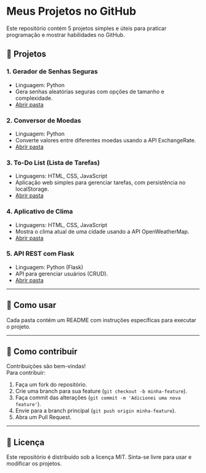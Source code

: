 # Meus Projetos no GitHub

Este repositório contém 5 projetos simples e úteis para praticar programação e mostrar habilidades no GitHub.

## 📂 Projetos

### 1. Gerador de Senhas Seguras
- Linguagem: Python
- Gera senhas aleatórias seguras com opções de tamanho e complexidade.
- [Abrir pasta](password-generator)

### 2. Conversor de Moedas
- Linguagem: Python
- Converte valores entre diferentes moedas usando a API ExchangeRate.
- [Abrir pasta](currency-converter)

### 3. To-Do List (Lista de Tarefas)
- Linguagens: HTML, CSS, JavaScript
- Aplicação web simples para gerenciar tarefas, com persistência no localStorage.
- [Abrir pasta](todo-list)

### 4. Aplicativo de Clima
- Linguagens: HTML, CSS, JavaScript
- Mostra o clima atual de uma cidade usando a API OpenWeatherMap.
- [Abrir pasta](weather-app)

### 5. API REST com Flask
- Linguagem: Python (Flask)
- API para gerenciar usuários (CRUD).
- [Abrir pasta](flask-api-users)

---

## 🚀 Como usar
Cada pasta contém um README com instruções específicas para executar o projeto.

---

## 🤝 Como contribuir
Contribuições são bem-vindas!  
Para contribuir:
1. Faça um fork do repositório.
2. Crie uma branch para sua feature (`git checkout -b minha-feature`).
3. Faça commit das alterações (`git commit -m 'Adicionei uma nova feature'`).
4. Envie para a branch principal (`git push origin minha-feature`).
5. Abra um Pull Request.

---

## 📜 Licença
Este repositório é distribuído sob a licença MIT. Sinta-se livre para usar e modificar os projetos.
